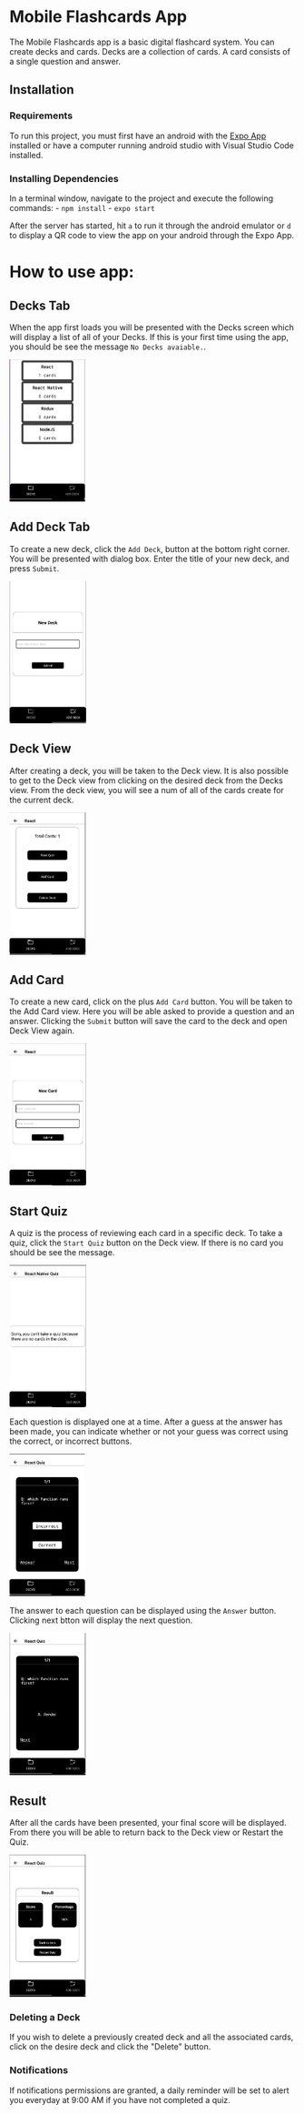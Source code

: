 

# Mobile Flashcards App
The Mobile Flashcards app is a basic digital flashcard system. You can create decks and cards. Decks are a collection of cards. A card consists of a single question and answer.

## Installation

### Requirements
To run this project, you must first have an android with the [Expo App](https://play.google.com/store/apps/details?id=host.exp.exponent&hl=en) installed or have a computer running android studio with Visual Studio Code installed.  

### Installing Dependencies
In a terminal window, navigate to the project and execute the following commands:
    - `npm install`
    - `expo start`

After the server has started, hit `a` to run it through the android emulator or `d` to display a QR code to view the app on your android through the Expo App.

# How to use app:

## Decks Tab
When the app first loads you will be presented with the Decks screen which will display a list of all of your Decks. If this is your first time using the app, you should be see the message `No Decks avaiable.`.

<img src="AppSS/1.png" height="250" />

## Add Deck Tab
To create a new deck, click the `Add Deck`, button at the bottom right corner. You will be presented with dialog box. Enter the title of your new deck, and press `Submit`.

<img src="AppSS/2.png" height="250"/>

## Deck View
After creating a deck, you will be taken to the Deck view. It is also possible to get to the Deck view from clicking on the desired deck from the Decks view. From the deck view, you will see a num of all of the cards create for the current deck.

<img src="AppSS/3.png" height="250"/>

## Add Card
To create a new card, click on the plus `Add Card` button. You will be taken to the Add Card view. Here you will be able asked to provide a question and an answer. Clicking the `Submit` button will save the card to the deck and open Deck View again.

<img src="AppSS/4.png" height="250"/>


## Start Quiz
A quiz is the process of reviewing each card in a specific deck. To take a quiz, click the `Start Quiz` button on the Deck view.
If there is no card you should be see the message.

<img src="AppSS/5.png" height="250"/>

Each question is displayed one at a time. After a guess at the answer has been made, you can indicate whether or not your guess was correct using the correct, or incorrect buttons. 

<img src="AppSS/6.png" height="250"/>

The answer to each question can be displayed using the `Answer` button. Clicking next btton will display the next question.

<img src="AppSS/7.png" height="250"/>


## Result

After all the cards have been presented, your final score will be displayed. From there you will be able to return back to the Deck view or Restart the Quiz.

<img src="AppSS/8.png" height="250"/>


### Deleting a Deck
If you wish to delete a previously created deck and all the associated cards, click on the desire deck and click the "Delete" button.

### Notifications
If notifications permissions are granted, a daily reminder will be set to alert you everyday at 9:00 AM if you have not completed a quiz.


